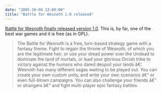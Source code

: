 ```yaml
---
date: "2005-10-04 12:00:00"
title: "Battle for Wesnoth 1.0 released"
---
```




[Battle for Wesnoth finally released version 1.0](http://wesnoth.org/). This is, by far, one of the best war games and it is free (as in GPL).

>The Battle for Wesnoth is a free, turn-based strategy game with a fantasy theme. Fight to regain the throne of Wesnoth, of which you are the legitimate heir, or use your dread power over the Undead to dominate the land of mortals, or lead your glorious Orcish tribe to victory against the humans who dared despoil your lands â€¦ Wesnoth has many different sagas waiting to be played out. You can create your own custom units, and write your own scenarios â€“ or even full-blown campaigns. You can also challenge your friends â€“ or strangers â€“ and fight multi-player epic fantasy battles.


